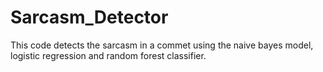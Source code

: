 # Sarcasm_Detector

This code detects the sarcasm in a commet using the naive bayes model, logistic regression and random forest classifier.  
